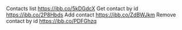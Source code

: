 Contacts list https://ibb.co/5kDGdcX
Get contact by id https://ibb.co/2P8Hbds
Add contact https://ibb.co/ZdBWJkm
Remove contact by id https://ibb.co/PDFGhzq
